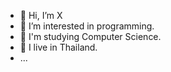 - 👋 Hi, I’m X
- 👀 I’m interested in programming.
- 🌱 I'm studying Computer Science.
- 💞️ I live in Thailand.
- ...

<!---
koonx6520/koonx6520 is a ✨ special ✨ repository because its `README.md` (this file) appears on your GitHub profile.
You can click the Preview link to take a look at your changes.
--->
